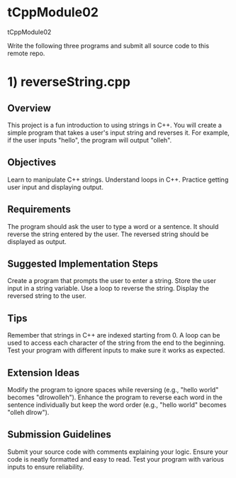 # tCppModule02
tCppModule02

Write the following three programs and submit all source code to this remote repo.

# 1) reverseString.cpp

## Overview

This project is a fun introduction to using strings in C++. You will create a simple program that takes a user's input string and reverses it. For example, if the user inputs "hello", the program will output "olleh".

## Objectives
Learn to manipulate C++ strings.
Understand loops in C++.
Practice getting user input and displaying output.

## Requirements
The program should ask the user to type a word or a sentence.
It should reverse the string entered by the user.
The reversed string should be displayed as output.

## Suggested Implementation Steps
Create a program that prompts the user to enter a string.
Store the user input in a string variable.
Use a loop to reverse the string.
Display the reversed string to the user.

## Tips
Remember that strings in C++ are indexed starting from 0.
A loop can be used to access each character of the string from the end to the beginning.
Test your program with different inputs to make sure it works as expected.

## Extension Ideas
Modify the program to ignore spaces while reversing (e.g., "hello world" becomes "dlrowolleh").
Enhance the program to reverse each word in the sentence individually but keep the word order (e.g., "hello world" becomes "olleh dlrow").

## Submission Guidelines
Submit your source code with comments explaining your logic.
Ensure your code is neatly formatted and easy to read.
Test your program with various inputs to ensure reliability.





